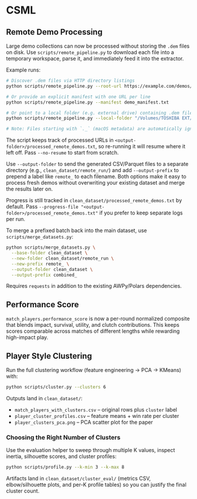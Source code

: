 # CSML

## Remote Demo Processing

Large demo collections can now be processed without storing the `.dem` files
on disk. Use `scripts/remote_pipeline.py` to download each file into a
temporary workspace, parse it, and immediately feed it into the extractor.

Example runs:

```bash
# Discover .dem files via HTTP directory listings
python scripts/remote_pipeline.py --root-url https://example.com/demos/

# Or provide an explicit manifest with one URL per line
python scripts/remote_pipeline.py --manifest demo_manifest.txt

# Or point to a local folder (e.g. external drive) containing .dem files
python scripts/remote_pipeline.py --local-folder "/Volumes/TOSHIBA EXT/Demo_2025"

# Note: Files starting with `._` (macOS metadata) are automatically ignored.
```

The script keeps track of processed URLs in
`<output-folder>/processed_remote_demos.txt`, so re-running it will resume
where it left off. Pass `--no-resume` to start from scratch.

Use `--output-folder` to send the generated CSV/Parquet files to a separate
directory (e.g., `clean_dataset/remote_run/`) and add `--output-prefix` to
prepend a label like `remote_` to each filename. Both options make it easy to
process fresh demos without overwriting your existing dataset and merge the
results later on.

Progress is still tracked in `clean_dataset/processed_remote_demos.txt` by
default. Pass `--progress-file "<output-folder>/processed_remote_demos.txt"`
if you prefer to keep separate logs per run.

To merge a prefixed batch back into the main dataset, use
`scripts/merge_datasets.py`:

```bash
python scripts/merge_datasets.py \
  --base-folder clean_dataset \
  --new-folder clean_dataset/remote_run \
  --new-prefix remote_ \
  --output-folder clean_dataset \
  --output-prefix combined_
```

Requires `requests` in addition to the existing AWPy/Polars dependencies.

## Performance Score

`match_players.performance_score` is now a per-round normalized composite that blends
impact, survival, utility, and clutch contributions. This keeps scores comparable
across matches of different lengths while rewarding high-impact play.

## Player Style Clustering

Run the full clustering workflow (feature engineering → PCA → KMeans) with:

```bash
python scripts/cluster.py --clusters 6
```

Outputs land in `clean_dataset/`:

- `match_players_with_clusters.csv` – original rows plus `cluster` label
- `player_cluster_profiles.csv` – feature means + win rate per cluster
- `player_clusters_pca.png` – PCA scatter plot for the paper

### Choosing the Right Number of Clusters

Use the evaluation helper to sweep through multiple K values, inspect inertia,
silhouette scores, and cluster profiles:

```bash
python scripts/profile.py --k-min 3 --k-max 8
```

Artifacts land in `clean_dataset/cluster_eval/` (metrics CSV, elbow/silhouette
plots, and per-K profile tables) so you can justify the final cluster count.
